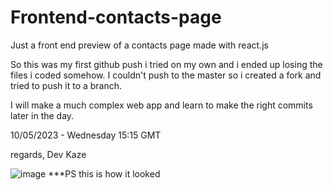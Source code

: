 # Frontend-contacts-page
Just a front end preview of a contacts page made with react.js


So this was my first github push i tried on my own and i ended up losing the files i coded somehow.
I couldn't push to the master so i created a fork and tried to push it to a branch.

I will make a much complex web app and learn to make the right commits later in the day.


10/05/2023 -  Wednesday 15:15 GMT

regards,
Dev Kaze

![image](https://github.com/Dev-Gyinae/Frontend-contacts-page/assets/129791424/31d98ca7-343d-40c5-8ad5-811bc385eaaa)
***PS this is how it looked 
